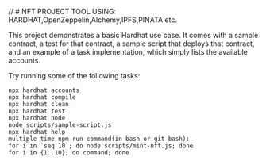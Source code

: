 // # NFT PROJECT TOOL USING: HARDHAT,OpenZeppelin,Alchemy,IPFS,PINATA etc.

This project demonstrates a basic Hardhat use case. It comes with a sample contract, a test for that contract, a sample script that deploys that contract, and an example of a task implementation, which simply lists the available accounts.

Try running some of the following tasks:

```shell
npx hardhat accounts
npx hardhat compile
npx hardhat clean
npx hardhat test
npx hardhat node
node scripts/sample-script.js
npx hardhat help
multiple time npm run command(in bash or git bash): 
for i in `seq 10`; do node scripts/mint-nft.js; done 
for i in {1..10}; do command; done
```
 
